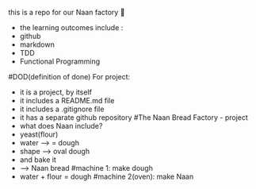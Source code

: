 this is a repo for our Naan factory :bread:
- the learning outcomes include :
- github
- markdown
- TDD
- Functional Programming

#DOD(definition of done)
For project:
- it is a project, by itself
- it includes a README.md file
- it includes a .gitignore file
- it has  a separate github repository
#The Naan Bread Factory - project
- what does Naan include?
- yeast(flour)
- water
--> = dough
- shape --> oval dough
- and bake it
- --> Naan bread
#machine 1: make dough
- water + flour = dough
#machine 2(oven): make Naan



